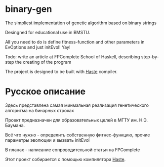 binary-gen
==========

The simpliest implementation of genetic algorithm based on binary strings

Desingned for educational use in BMSTU.

All you need to do is define fitness-function and other parameters in EvOptions and just initEvol! Yay!

Todo: write an article at FPComplete School of Haskell, describing step-by-step the creating of the program

The project is designed to be built with [Haste](http://haste-lang.org/) compiler. 

Русское описание
==============
Здесь представлена самая минмальная реализация генетического алгоритма на бинарных строках

Проект предназначен для образовательных целей в МГТУ им. Н.Э. Баумана.

Всё что нужно - определить собственную фитнес-функцию, прочие параметры эволюции и вызвать initEvol

В планах - написание сопроводительной статьи на FPComplete

Этот проект собирается с помощью компилятора [Haste](http://haste-lang.org/).